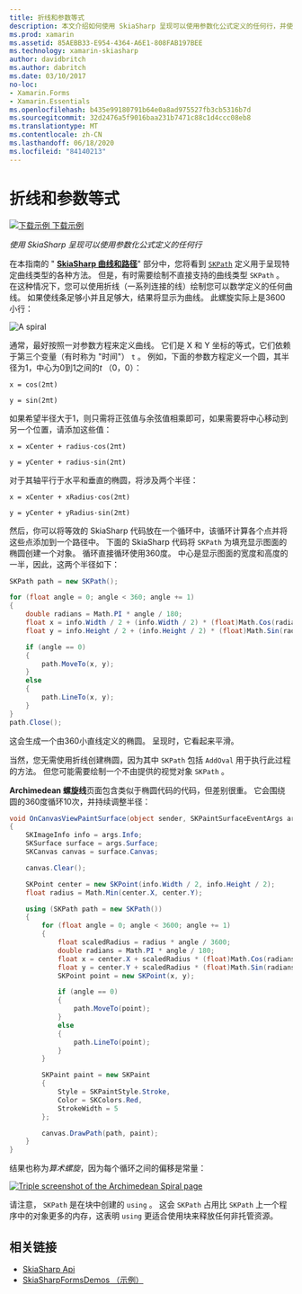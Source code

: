 ```yaml
---
title: 折线和参数等式
description: 本文介绍如何使用 SkiaSharp 呈现可以使用参数化公式定义的任何行，并使用示例代码对此进行演示。
ms.prod: xamarin
ms.assetid: 85AEBB33-E954-4364-A6E1-808FAB197BEE
ms.technology: xamarin-skiasharp
author: davidbritch
ms.author: dabritch
ms.date: 03/10/2017
no-loc:
- Xamarin.Forms
- Xamarin.Essentials
ms.openlocfilehash: b435e99180791b64e0a8ad975527fb3cb5316b7d
ms.sourcegitcommit: 32d2476a5f9016baa231b7471c88c1d4ccc08eb8
ms.translationtype: MT
ms.contentlocale: zh-CN
ms.lasthandoff: 06/18/2020
ms.locfileid: "84140213"
---
```

# <a name="polylines-and-parametric-equations"></a>折线和参数等式

[![下载示例](~/media/shared/download.png) 下载示例](https://docs.microsoft.com/samples/xamarin/xamarin-forms-samples/skiasharpforms-demos)

_使用 SkiaSharp 呈现可以使用参数化公式定义的任何行_

在本指南的 " [**SkiaSharp 曲线和路径**](../curves/index.md)" 部分中，您将看到 [`SKPath`](xref:SkiaSharp.SKPath) 定义用于呈现特定曲线类型的各种方法。 但是，有时需要绘制不直接支持的曲线类型 `SKPath` 。 在这种情况下，您可以使用折线（一系列连接的线）绘制您可以数学定义的任何曲线。 如果使线条足够小并且足够大，结果将显示为曲线。 此螺旋实际上是3600小行：

![](polylines-images/spiralexample.png "A spiral")

通常，最好按照一对参数方程来定义曲线。 它们是 X 和 Y 坐标的等式，它们依赖于第三个变量（有时称为 "时间"） `t` 。 例如，下面的参数方程定义一个圆，其半径为1，中心为0到1之间的*t* （0，0）：

`x = cos(2πt)`

`y = sin(2πt)`

 如果希望半径大于1，则只需将正弦值与余弦值相乘即可，如果需要将中心移动到另一个位置，请添加这些值：

`x = xCenter + radius·cos(2πt)`

`y = yCenter + radius·sin(2πt)`

对于其轴平行于水平和垂直的椭圆，将涉及两个半径：

`x = xCenter + xRadius·cos(2πt)`

`y = yCenter + yRadius·sin(2πt)`

然后，你可以将等效的 SkiaSharp 代码放在一个循环中，该循环计算各个点并将这些点添加到一个路径中。 下面的 SkiaSharp 代码将 `SKPath` 为填充显示图面的椭圆创建一个对象。 循环直接循环使用360度。 中心是显示图面的宽度和高度的一半，因此，这两个半径如下：

```csharp
SKPath path = new SKPath();

for (float angle = 0; angle < 360; angle += 1)
{
    double radians = Math.PI * angle / 180;
    float x = info.Width / 2 + (info.Width / 2) * (float)Math.Cos(radians);
    float y = info.Height / 2 + (info.Height / 2) * (float)Math.Sin(radians);

    if (angle == 0)
    {
        path.MoveTo(x, y);
    }
    else
    {
        path.LineTo(x, y);
    }
}
path.Close();
```

这会生成一个由360小直线定义的椭圆。 呈现时，它看起来平滑。

当然，您无需使用折线创建椭圆，因为其中 `SKPath` 包括 `AddOval` 用于执行此过程的方法。 但您可能需要绘制一个不由提供的视觉对象 `SKPath` 。

**Archimedean 螺旋线**页面包含类似于椭圆代码的代码，但差别很重。 它会围绕圆的360度循环10次，并持续调整半径：

```csharp
void OnCanvasViewPaintSurface(object sender, SKPaintSurfaceEventArgs args)
{
    SKImageInfo info = args.Info;
    SKSurface surface = args.Surface;
    SKCanvas canvas = surface.Canvas;

    canvas.Clear();

    SKPoint center = new SKPoint(info.Width / 2, info.Height / 2);
    float radius = Math.Min(center.X, center.Y);

    using (SKPath path = new SKPath())
    {
        for (float angle = 0; angle < 3600; angle += 1)
        {
            float scaledRadius = radius * angle / 3600;
            double radians = Math.PI * angle / 180;
            float x = center.X + scaledRadius * (float)Math.Cos(radians);
            float y = center.Y + scaledRadius * (float)Math.Sin(radians);
            SKPoint point = new SKPoint(x, y);

            if (angle == 0)
            {
                path.MoveTo(point);
            }
            else
            {
                path.LineTo(point);
            }
        }

        SKPaint paint = new SKPaint
        {
            Style = SKPaintStyle.Stroke,
            Color = SKColors.Red,
            StrokeWidth = 5
        };

        canvas.DrawPath(path, paint);
    }
}
```

结果也称为*算术螺旋*，因为每个循环之间的偏移是常量：

[![](polylines-images/archimedeanspiral-small.png "Triple screenshot of the Archimedean Spiral page")](polylines-images/archimedeanspiral-large.png#lightbox "Triple screenshot of the Archimedean Spiral page")

请注意， `SKPath` 是在块中创建的 `using` 。 这会 `SKPath` 占用比 `SKPath` 上一个程序中的对象更多的内存，这表明 `using` 更适合使用块来释放任何非托管资源。

## <a name="related-links"></a>相关链接

- [SkiaSharp Api](https://docs.microsoft.com/dotnet/api/skiasharp)
- [SkiaSharpFormsDemos （示例）](https://docs.microsoft.com/samples/xamarin/xamarin-forms-samples/skiasharpforms-demos)
